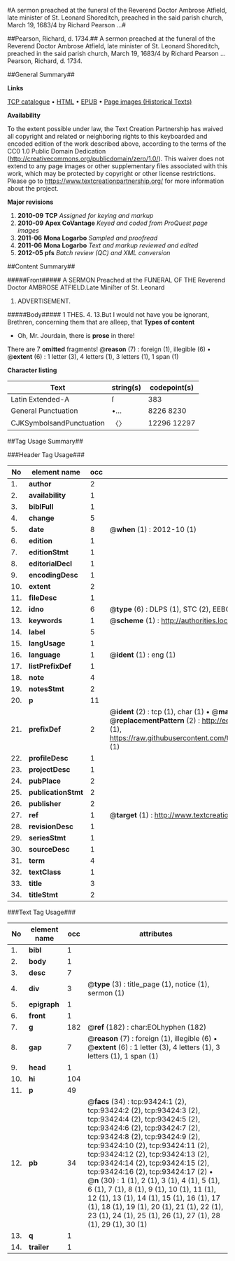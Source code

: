 #A sermon preached at the funeral of the Reverend Doctor Ambrose Atfield, late minister of St. Leonard Shoreditch, preached in the said parish church, March 19, 1683/4 by Richard Pearson ...#

##Pearson, Richard, d. 1734.##
A sermon preached at the funeral of the Reverend Doctor Ambrose Atfield, late minister of St. Leonard Shoreditch, preached in the said parish church, March 19, 1683/4 by Richard Pearson ...
Pearson, Richard, d. 1734.

##General Summary##

**Links**

[TCP catalogue](http://www.ota.ox.ac.uk/tcp/)  • 
[HTML](http://tei.it.ox.ac.uk/tcp/Texts-HTML/free/A53/A53907.html)  • 
[EPUB](http://tei.it.ox.ac.uk/tcp/Texts-EPUB/free/A53/A53907.epub) • 
[Page images (Historical Texts)](https://historicaltexts.jisc.ac.uk/eebo-12755800e)

**Availability**

To the extent possible under law, the Text Creation Partnership has waived all copyright and related or neighboring rights to this keyboarded and encoded edition of the work described above, according to the terms of the CC0 1.0 Public Domain Dedication (http://creativecommons.org/publicdomain/zero/1.0/). This waiver does not extend to any page images or other supplementary files associated with this work, which may be protected by copyright or other license restrictions. Please go to https://www.textcreationpartnership.org/ for more information about the project.

**Major revisions**

1. __2010-09__ __TCP__ *Assigned for keying and markup*
1. __2010-09__ __Apex CoVantage__ *Keyed and coded from ProQuest page images*
1. __2011-06__ __Mona Logarbo__ *Sampled and proofread*
1. __2011-06__ __Mona Logarbo__ *Text and markup reviewed and edited*
1. __2012-05__ __pfs__ *Batch review (QC) and XML conversion*

##Content Summary##

#####Front#####
A SERMON Preached at the FUNERAL OF THE Reverend Doctor AMBROSE ATFIELD.Late Miniſter of St. Leonard
1. ADVERTISEMENT.

#####Body#####
1 THES. 4. 13.But I would not have you be ignorant, Brethren, concerning them that are aſleep, that 
**Types of content**

  * Oh, Mr. Jourdain, there is **prose** in there!

There are 7 **omitted** fragments! 
 @__reason__ (7) : foreign (1), illegible (6)  •  @__extent__ (6) : 1 letter (3), 4 letters (1), 3 letters (1), 1 span (1)

**Character listing**


|Text|string(s)|codepoint(s)|
|---|---|---|
|Latin Extended-A|ſ|383|
|General Punctuation|•…|8226 8230|
|CJKSymbolsandPunctuation|〈〉|12296 12297|

##Tag Usage Summary##

###Header Tag Usage###

|No|element name|occ|attributes|
|---|---|---|---|
|1.|__author__|2||
|2.|__availability__|1||
|3.|__biblFull__|1||
|4.|__change__|5||
|5.|__date__|8| @__when__ (1) : 2012-10 (1)|
|6.|__edition__|1||
|7.|__editionStmt__|1||
|8.|__editorialDecl__|1||
|9.|__encodingDesc__|1||
|10.|__extent__|2||
|11.|__fileDesc__|1||
|12.|__idno__|6| @__type__ (6) : DLPS (1), STC (2), EEBO-CITATION (1), OCLC (1), VID (1)|
|13.|__keywords__|1| @__scheme__ (1) : http://authorities.loc.gov/ (1)|
|14.|__label__|5||
|15.|__langUsage__|1||
|16.|__language__|1| @__ident__ (1) : eng (1)|
|17.|__listPrefixDef__|1||
|18.|__note__|4||
|19.|__notesStmt__|2||
|20.|__p__|11||
|21.|__prefixDef__|2| @__ident__ (2) : tcp (1), char (1)  •  @__matchPattern__ (2) : ([0-9\-]+):([0-9IVX]+) (1), (.+) (1)  •  @__replacementPattern__ (2) : http://eebo.chadwyck.com/downloadtiff?vid=$1&page=$2 (1), https://raw.githubusercontent.com/textcreationpartnership/Texts/master/tcpchars.xml#$1 (1)|
|22.|__profileDesc__|1||
|23.|__projectDesc__|1||
|24.|__pubPlace__|2||
|25.|__publicationStmt__|2||
|26.|__publisher__|2||
|27.|__ref__|1| @__target__ (1) : http://www.textcreationpartnership.org/docs/. (1)|
|28.|__revisionDesc__|1||
|29.|__seriesStmt__|1||
|30.|__sourceDesc__|1||
|31.|__term__|4||
|32.|__textClass__|1||
|33.|__title__|3||
|34.|__titleStmt__|2||


###Text Tag Usage###

|No|element name|occ|attributes|
|---|---|---|---|
|1.|__bibl__|1||
|2.|__body__|1||
|3.|__desc__|7||
|4.|__div__|3| @__type__ (3) : title_page (1), notice (1), sermon (1)|
|5.|__epigraph__|1||
|6.|__front__|1||
|7.|__g__|182| @__ref__ (182) : char:EOLhyphen (182)|
|8.|__gap__|7| @__reason__ (7) : foreign (1), illegible (6)  •  @__extent__ (6) : 1 letter (3), 4 letters (1), 3 letters (1), 1 span (1)|
|9.|__head__|1||
|10.|__hi__|104||
|11.|__p__|49||
|12.|__pb__|34| @__facs__ (34) : tcp:93424:1 (2), tcp:93424:2 (2), tcp:93424:3 (2), tcp:93424:4 (2), tcp:93424:5 (2), tcp:93424:6 (2), tcp:93424:7 (2), tcp:93424:8 (2), tcp:93424:9 (2), tcp:93424:10 (2), tcp:93424:11 (2), tcp:93424:12 (2), tcp:93424:13 (2), tcp:93424:14 (2), tcp:93424:15 (2), tcp:93424:16 (2), tcp:93424:17 (2)  •  @__n__ (30) : 1 (1), 2 (1), 3 (1), 4 (1), 5 (1), 6 (1), 7 (1), 8 (1), 9 (1), 10 (1), 11 (1), 12 (1), 13 (1), 14 (1), 15 (1), 16 (1), 17 (1), 18 (1), 19 (1), 20 (1), 21 (1), 22 (1), 23 (1), 24 (1), 25 (1), 26 (1), 27 (1), 28 (1), 29 (1), 30 (1)|
|13.|__q__|1||
|14.|__trailer__|1||
